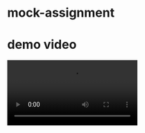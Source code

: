 # mock-assignment
# demo video
<video src="https://github.com/RantuBangal/mock-assignment/blob/main/video/video1908943692.mp4" >
